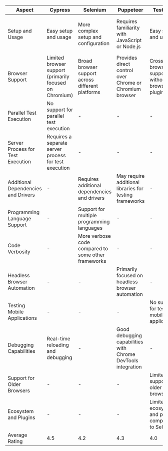 
| Aspect                         | Cypress                                                    | Selenium                                                   | Puppeteer                                                  | TestCafe                                                   | Playwright                                                 | Katalon                                                     |
|--------------------------------|------------------------------------------------------------|------------------------------------------------------------|------------------------------------------------------------|------------------------------------------------------------|------------------------------------------------------------|------------------------------------------------------------|
| Setup and Usage                | Easy setup and usage                                       | More complex setup and configuration                        | Requires familiarity with JavaScript or Node.js             | Easy setup and usage                                       | Relatively new framework with a smaller user community      | Easy setup and usage                                       |
| Browser Support                | Limited browser support (primarily focused on Chromium)    | Broad browser support across different platforms           | Provides direct control over Chrome or Chromium browser    | Cross-browser support without browser plugins               | Supports multiple browsers (Chrome, Firefox, WebKit)         | Broad browser support across different platforms           |
| Parallel Test Execution        | No support for parallel test execution                     | -                                                          | -                                                          | -                                                          | -                                                          | Supports parallel test execution                          |
| Server Process for Test Execution | Requires a separate server process for test execution     | -                                                          | -                                                          | -                                                          | -                                                          | Requires installation of Katalon Studio for test execution |
| Additional Dependencies and Drivers | -                                                        | Requires additional dependencies and drivers                | May require additional libraries for testing frameworks    | -                                                          | -                                                          | -                                                          |
| Programming Language Support   | -                                                        | Support for multiple programming languages                  | -                                                          | -                                                          | Support for multiple programming languages                  | Support for Java and Groovy                               |
| Code Verbosity                 | -                                                        | More verbose code compared to some other frameworks         | -                                                          | -                                                          | -                                                          | Moderate code verbosity                                   |
| Headless Browser Automation    | -                                                        | -                                                          | Primarily focused on headless browser automation           | -                                                          | -                                                          | Headless browser support                                  |
| Testing Mobile Applications    | -                                                        | -                                                          | -                                                          | No support for testing mobile applications                 | -                                                          | Supports testing mobile applications                       |
| Debugging Capabilities         | Real-time reloading and debugging                         | -                                                          | Good debugging capabilities with Chrome DevTools integration | -                                                          | Provides powerful debugging capabilities                  | Debugging capabilities through Katalon Studio              |
| Support for Older Browsers     | -                                                        | -                                                          | -                                                          | Limited support for older browsers                         | Limited support for older browsers                         | Supports older browsers                                   |
| Ecosystem and Plugins          | -                                                        | -                                                          | -                                                          | Limited ecosystem and plugins compared to Selenium          | -                                                          | Extensive ecosystem and plugins                            |
| Average Rating                 | 4.5                                                        | 4.2                                                        | 4.3                                                        | 4.0                                                        | 4.1                                                        | 4.4                                                        |
